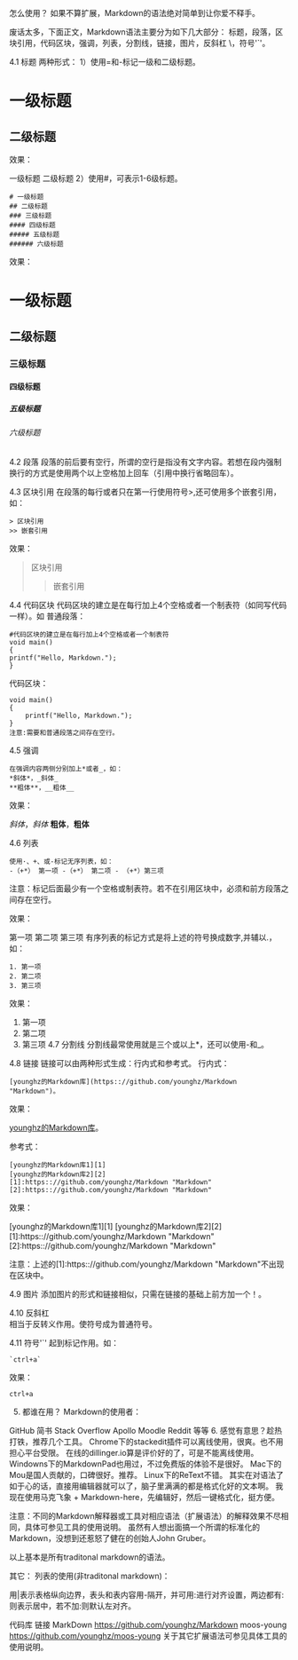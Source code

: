  

怎么使用？
如果不算扩展，Markdown的语法绝对简单到让你爱不释手。

废话太多，下面正文，Markdown语法主要分为如下几大部分： 标题，段落，区块引用，代码区块，强调，列表，分割线，链接，图片，反斜杠 \，符号'`'。

4.1 标题
两种形式：
1）使用=和-标记一级和二级标题。

一级标题
=========
二级标题
---------

效果：

一级标题
二级标题
2）使用#，可表示1-6级标题。

    # 一级标题
    ## 二级标题
    ### 三级标题
    #### 四级标题
    ##### 五级标题
    ###### 六级标题

效果：

# 一级标题
## 二级标题
### 三级标题
#### 四级标题
##### 五级标题
###### 六级标题

4.2 段落
段落的前后要有空行，所谓的空行是指没有文字内容。若想在段内强制换行的方式是使用两个以上空格加上回车（引用中换行省略回车）。

4.3 区块引用
    在段落的每行或者只在第一行使用符号>,还可使用多个嵌套引用，如：

    > 区块引用
    >> 嵌套引用

效果：

> 区块引用
>> 嵌套引用

4.4 代码区块
    代码区块的建立是在每行加上4个空格或者一个制表符（如同写代码一样）。如
普通段落：

    #代码区块的建立是在每行加上4个空格或者一个制表符
    void main()
    {
    printf("Hello, Markdown.");
    }

代码区块：

    void main()
    {
        printf("Hello, Markdown.");
    }
    注意:需要和普通段落之间存在空行。

4.5 强调

    在强调内容两侧分别加上*或者_，如：
    *斜体*，_斜体_
    **粗体**，__粗体__

效果：

*斜体*，_斜体_
**粗体**，__粗体__

4.6 列表

    使用·、+、或-标记无序列表，如：
    -（+*） 第一项 -（+*） 第二项 - （+*）第三项

注意：标记后面最少有一个空格或制表符。若不在引用区块中，必须和前方段落之间存在空行。

效果：

第一项
第二项
第三项
有序列表的标记方式是将上述的符号换成数字,并辅以.，如：

    1. 第一项
    2. 第二项
    3. 第三项

效果：

1. 第一项
2. 第二项
3. 第三项
4.7 分割线
分割线最常使用就是三个或以上*，还可以使用-和_。

4.8 链接
链接可以由两种形式生成：行内式和参考式。
行内式：

    [younghz的Markdown库](https:://github.com/younghz/Markdown "Markdown")。

效果：

[younghz的Markdown库](https:://github.com/younghz/Markdown "Markdown")。

参考式：

    [younghz的Markdown库1][1]
    [younghz的Markdown库2][2]
    [1]:https:://github.com/younghz/Markdown "Markdown"
    [2]:https:://github.com/younghz/Markdown "Markdown"

效果：

[younghz的Markdown库1][1]
[younghz的Markdown库2][2]
[1]:https:://github.com/younghz/Markdown "Markdown"
[2]:https:://github.com/younghz/Markdown "Markdown"

注意：上述的[1]:https:://github.com/younghz/Markdown "Markdown"不出现在区块中。

4.9 图片
    添加图片的形式和链接相似，只需在链接的基础上前方加一个！。

4.10 反斜杠\
    相当于反转义作用。使符号成为普通符号。

4.11 符号'`'
起到标记作用。如：

    `ctrl+a`

效果：

`ctrl+a`

5. 都谁在用？
Markdown的使用者：

GitHub
简书
Stack Overflow
Apollo
Moodle
Reddit
等等
6. 感觉有意思？趁热打铁，推荐几个工具。
Chrome下的stackedit插件可以离线使用，很爽。也不用担心平台受限。 在线的dillinger.io算是评价好的了，可是不能离线使用。
Windowns下的MarkdownPad也用过，不过免费版的体验不是很好。
Mac下的Mou是国人贡献的，口碑很好。推荐。
Linux下的ReText不错。
其实在对语法了如于心的话，直接用编辑器就可以了，脑子里满满的都是格式化好的文本啊。 我现在使用马克飞象 + Markdown-here，先编辑好，然后一键格式化，挺方便。

注意：不同的Markdown解释器或工具对相应语法（扩展语法）的解释效果不尽相同，具体可参见工具的使用说明。 虽然有人想出面搞一个所谓的标准化的Markdown，没想到还惹怒了健在的创始人John Gruber。

以上基本是所有traditonal markdown的语法。

其它：
列表的使用(非traditonal markdown)：

用|表示表格纵向边界，表头和表内容用-隔开，并可用:进行对齐设置，两边都有:则表示居中，若不加:则默认左对齐。

代码库	链接
MarkDown	https://github.com/younghz/Markdown
moos-young	https://github.com/younghz/moos-young
关于其它扩展语法可参见具体工具的使用说明。
